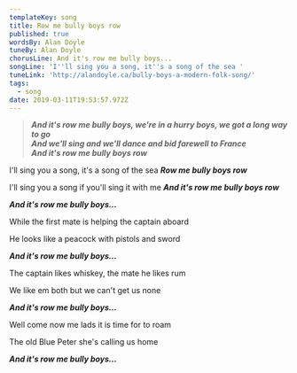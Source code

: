 ```yaml
---
templateKey: song
title: Row me bully boys row
published: true
wordsBy: Alan Doyle
tuneBy: Alan Doyle
chorusLine: And it's row me bully boys...
songLine: 'I''ll sing you a song, it''s a song of the sea '
tuneLink: 'http://alandoyle.ca/bully-boys-a-modern-folk-song/'
tags:
  - song
date: 2019-03-11T19:53:57.972Z
---
```

> ***And it's row me bully boys, we're in a hurry boys, we got a long way to go***\
> ***And we'll sing and we'll dance and bid farewell to France***\
> ***And it's row me bully boys row***

I'll sing you a song, it's a song of the sea 
***Row me bully boys row***

I'll sing you a song if you'll sing it with me 
***And it's row me bully boys row***

***And it's row me bully boys...***



While the first mate is helping the captain aboard

He looks like a peacock with pistols and sword


***And it's row me bully boys...***



The captain likes whiskey, the mate he likes rum 

We like em both but we can't get us none 


***And it's row me bully boys...***



Well come now me lads it is time for to roam

The old Blue Peter she's calling us home


***And it's row me bully boys...***
